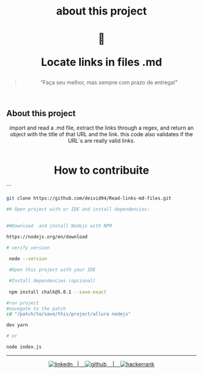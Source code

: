 <h1 align="center">about this project</h1> 
 
 <div align="center">
 <p> 

 </div>

 <div align="center">

 </div>

 <h1 align="center">
  

  :satellite:<p> Locate links in files .md
</h1>

<blockquote align="center"> “Faça seu melhor, mas sempre com prazo de entrega!”</blockquote>
<br>

  ## About this project
  <p align="center">
  import and read a .md file, extract the links through a regex, and return an object with the title of that URL and the link. this code also validates if the URL`s are really valid links.

<p align="center">
 <img alt="" src="https://img.shields.io/badge/Node.js-43853D?style=for-the-badge&logo=node.js&logoColor=white">
 
  </p>
  <div align="center">

  </div>

  <div align="center">
    <h1>How to contribuite</h1>
    <div align="justify">```
    
    
```bash
git clone https://github.com/deivid94/Read-links-md-files.git

## Open project with or IDE and install dependencies:
  

##Download  and install Nodejs with NPM

https://nodejs.org/en/download

# verify version
 
 node --version 

 #Open this project with your IDE

 #Install dependencies (opcional)
    
 npm install chalk@5.0.1 --save-exact

#run project
#navegate to the patch  
cd "/patch/to/save/this/project/allura nodejs"

dev yarn

# or

node index.js

```

  
  
  </div>
  </div>
<hr>
<p align="center">
    <a href="https://www.linkedin.com/in/deivid-martins1994/">
  	<img alt ="linkedn" src ="https://img.shields.io/badge/LinkedIn-0077B5?style=for-the-badge&logo=linkedin&logoColor=white">&nbsp;&nbsp;&nbsp;|&nbsp;&nbsp;&nbsp;
  <a href="https://github.com/deivid94">
  <img alt="github" src="https://img.shields.io/badge/GitHub-100000?style=for-the-badge&logo=github&logoColor=white"> &nbsp;&nbsp;&nbsp;|&nbsp;&nbsp;&nbsp;
  <a href="https://www.hackerrank.com/md031194">
  <img alt="hackerrank" src="https://img.shields.io/badge/-Hackerrank-2EC866?style=for-the-badge&logo=HackerRank&logoColor=white"> 

</p>